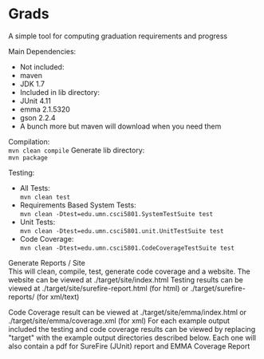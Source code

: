Grads
====
A simple tool for computing graduation requirements and progress

Main Dependencies:
- Not included:
 - maven
 - JDK 1.7
- Included in lib directory:
 - JUnit 4.11
 - emma 2.1.5320
 - gson 2.2.4
 - A bunch more but maven will download when you need them
 
Compilation:<br />
`mvn clean compile`
Generate lib directory:<br />
`mvn package`

Testing:
- All Tests:<br />
`mvn clean test`<br />
- Requirements Based System Tests:<br />
`mvn clean -Dtest=edu.umn.csci5801.SystemTestSuite test`
- Unit Tests:<br />
`mvn clean -Dtest=edu.umn.csci5801.unit.UnitTestSuite test`
- Code Coverage:<br />
`mvn clean -Dtest=edu.umn.csci5801.CodeCoverageTestSuite test`

Generate Reports / Site<br />
 This will clean, compile, test, generate code coverage and a website.
 The website can be viewed at ./target/site/index.html
Testing results can be viewed at ./target/site/surefire-report.html (for html) or ./target/surefire-reports/ (for xml/text)

Code Coverage result can be viewed at ./target/site/emma/index.html or ./target/site/emma/coverage.xml (for xml)
For each example output included the testing and code coverage results can be viewed by replacing "target"
with the example output directories described below.
Each one will also contain a pdf for SureFire (JUnit) report and EMMA Coverage Report
